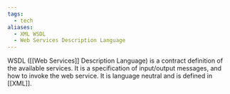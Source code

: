 ```yaml
---
tags:
  - tech
aliases:
  - XML WSDL
  - Web Services Description Language
---
```

WSDL ([[Web Services]] Description Language) is a contract definition of the available services. It is a specification of input/output messages, and how to invoke the web service. It is language neutral and is defined in [[XML]].
 